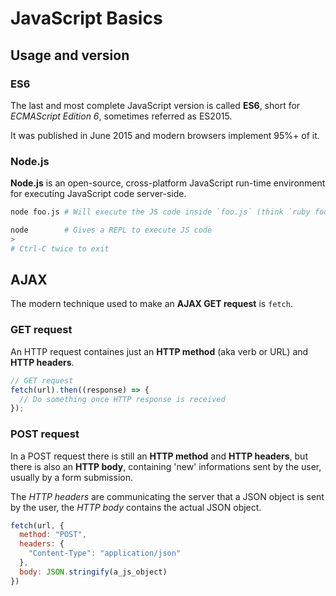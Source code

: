 # JavaScript Basics

## Usage and version

### ES6

The last and most complete JavaScript version is called **ES6**, short for _ECMAScript Edition 6_, sometimes referred as ES2015.

It was published in June 2015 and modern browsers implement 95%+ of it.

### Node.js

**Node.js** is an open-source, cross-platform JavaScript run-time environment for executing JavaScript code server-side.

```bash
node foo.js # Will execute the JS code inside `foo.js` (think `ruby foo.rb`)
```

```bash
node        # Gives a REPL to execute JS code
>
# Ctrl-C twice to exit
```

## AJAX

The modern technique used to make an **AJAX GET request** is `fetch`.

### GET request

An HTTP request containes just an **HTTP method** (aka verb or URL) and **HTTP headers**.

```javascript
// GET request
fetch(url).then((response) => {
  // Do something once HTTP response is received
});
```

### POST request

In a POST request there is still an **HTTP method** and **HTTP headers**, but there is also an **HTTP body**, containing 'new' informations sent by the user, usually by a form submission.

The _HTTP headers_ are communicating the server that a JSON object is sent by the user, the _HTTP body_ contains the actual JSON object.

```javascript
fetch(url, {
  method: "POST",
  headers: {
    "Content-Type": "application/json"
  },
  body: JSON.stringify(a_js_object)
})
```





